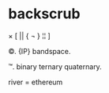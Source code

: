 # backscrub

× [ || { ¬ } ¦¦ ]

©. {IP} bandspace. 

™. binary ternary quaternary. 

river = ethereum
